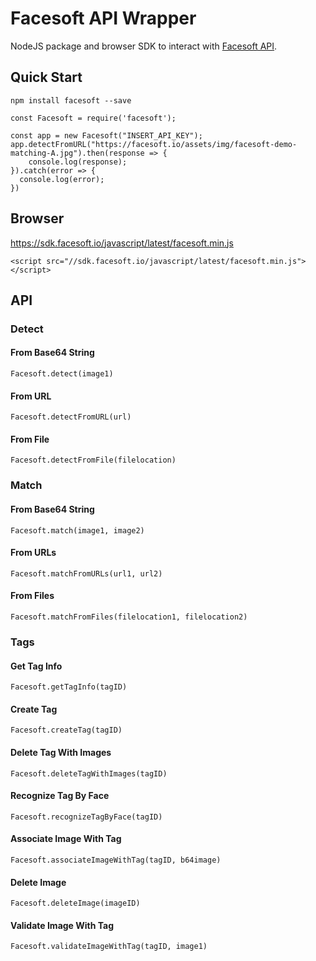 # Facesoft API Wrapper

NodeJS package and browser SDK to interact with [Facesoft API](https://www.facesoft.io).

## Quick Start
```
npm install facesoft --save
```
```
const Facesoft = require('facesoft');

const app = new Facesoft("INSERT_API_KEY");
app.detectFromURL("https://facesoft.io/assets/img/facesoft-demo-matching-A.jpg").then(response => {
    console.log(response);
}).catch(error => {
  console.log(error);  
})
```
## Browser
https://sdk.facesoft.io/javascript/latest/facesoft.min.js
```
<script src="//sdk.facesoft.io/javascript/latest/facesoft.min.js"></script>
```
## API
### Detect
#### From Base64 String
```
Facesoft.detect(image1)
```
#### From URL
```
Facesoft.detectFromURL(url)
```
#### From File
```
Facesoft.detectFromFile(filelocation)
```

### Match
#### From Base64 String
```
Facesoft.match(image1, image2)
```
#### From URLs
```
Facesoft.matchFromURLs(url1, url2)
```
#### From Files
```
Facesoft.matchFromFiles(filelocation1, filelocation2)
```
### Tags
#### Get Tag Info
```
Facesoft.getTagInfo(tagID)
```
#### Create Tag
```
Facesoft.createTag(tagID)
```
#### Delete Tag With Images
```
Facesoft.deleteTagWithImages(tagID)
```
#### Recognize Tag By Face
```
Facesoft.recognizeTagByFace(tagID)
```
#### Associate Image With Tag
```
Facesoft.associateImageWithTag(tagID, b64image)
```
#### Delete Image
```
Facesoft.deleteImage(imageID)
```
#### Validate Image With Tag
```
Facesoft.validateImageWithTag(tagID, image1)
```